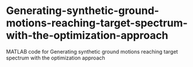 # Generating-synthetic-ground-motions-reaching-target-spectrum-with-the-optimization-approach
MATLAB code for Generating synthetic ground motions reaching target spectrum with the optimization approach
